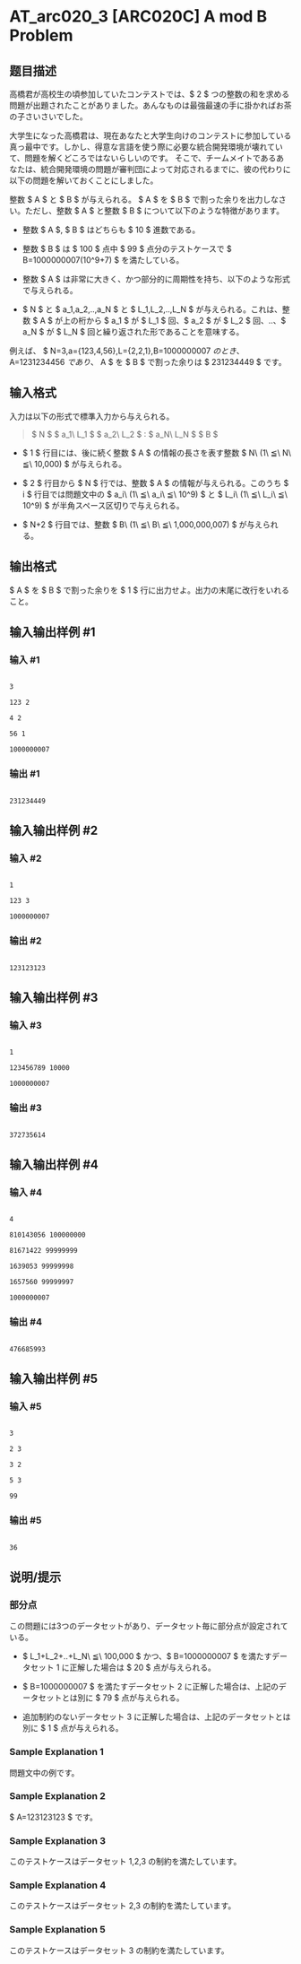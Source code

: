 # AT_arc020_3 [ARC020C] A mod B Problem

## 题目描述

[problemUrl]: https://atcoder.jp/contests/arc020/tasks/arc020_3

高橋君が高校生の頃参加していたコンテストでは、$ 2 $ つの整数の和を求める問題が出題されたことがありました。あんなものは最強最速の手に掛かればお茶の子さいさいでした。

大学生になった高橋君は、現在あなたと大学生向けのコンテストに参加している真っ最中です。しかし、得意な言語を使う際に必要な統合開発環境が壊れていて、問題を解くどころではないらしいのです。 そこで、チームメイトであるあなたは、統合開発環境の問題が審判団によって対応されるまでに、彼の代わりに以下の問題を解いておくことにしました。

整数 $ A $ と $ B $ が与えられる。 $ A $ を $ B $ で割った余りを出力しなさい。ただし、整数 $ A $ と整数 $ B $ について以下のような特徴があります。

- 整数 $ A $, $ B $ はどちらも $ 10 $ 進数である。
- 整数 $ B $ は $ 100 $ 点中 $ 99 $ 点分のテストケースで $ B=1000000007(10^9+7) $ を満たしている。
- 整数 $ A $ は非常に大きく、かつ部分的に周期性を持ち、以下のような形式で与えられる。
- $ N $ と $ a_1,a_2,..,a_N $ と $ L_1,L_2,..,L_N $ が与えられる。これは、整数 $ A $ が上の桁から $ a_1 $ が $ L_1 $ 回、$ a_2 $ が $ L_2 $ 回、..、$ a_N $ が $ L_N $ 回と繰り返された形であることを意味する。


例えば、 $ N=3,a=\{123,4,56\},L=\{2,2,1\},B=1000000007 $のとき、$ A=1231234456 $であり、$ A $ を $ B $ で割った余りは $ 231234449 $ です。

## 输入格式

入力は以下の形式で標準入力から与えられる。

> $ N $ $ a_1\ L_1 $ $ a_2\ L_2 $ : $ a_N\ L_N $ $ B $

- $ 1 $ 行目には、後に続く整数 $ A $ の情報の長さを表す整数 $ N\ (1\ ≦\ N\ ≦\ 10,000) $ が与えられる。
- $ 2 $ 行目から $ N $ 行では、整数 $ A $ の情報が与えられる。このうち $ i $ 行目では問題文中の $ a_i\ (1\ ≦\ a_i\ ≦\ 10^9) $ と $ L_i\ (1\ ≦\ L_i\ ≦\ 10^9) $ が半角スペース区切りで与えられる。
- $ N+2 $ 行目では、整数 $ B\ (1\ ≦\ B\ ≦\ 1,000,000,007) $ が与えられる。

## 输出格式

$ A $ を $ B $ で割った余りを $ 1 $ 行に出力せよ。出力の末尾に改行をいれること。

## 输入输出样例 #1

### 输入 #1

```
3
123 2
4 2
56 1
1000000007
```

### 输出 #1

```
231234449
```

## 输入输出样例 #2

### 输入 #2

```
1
123 3
1000000007
```

### 输出 #2

```
123123123
```

## 输入输出样例 #3

### 输入 #3

```
1
123456789 10000
1000000007
```

### 输出 #3

```
372735614
```

## 输入输出样例 #4

### 输入 #4

```
4
810143056 100000000
81671422 99999999
1639053 99999998
1657560 99999997
1000000007
```

### 输出 #4

```
476685993
```

## 输入输出样例 #5

### 输入 #5

```
3
2 3
3 2
5 3
99
```

### 输出 #5

```
36
```

## 说明/提示

### 部分点

この問題には3つのデータセットがあり、データセット毎に部分点が設定されている。

- $ L_1+L_2+..+L_N\ ≦\ 100,000 $ かつ、$ B=1000000007 $ を満たすデータセット 1 に正解した場合は $ 20 $ 点が与えられる。
- $ B=1000000007 $ を満たすデータセット 2 に正解した場合は、上記のデータセットとは別に $ 79 $ 点が与えられる。
- 追加制約のないデータセット 3 に正解した場合は、上記のデータセットとは別に $ 1 $ 点が与えられる。

### Sample Explanation 1

問題文中の例です。

### Sample Explanation 2

$ A=123123123 $ です。

### Sample Explanation 3

このテストケースはデータセット 1,2,3 の制約を満たしています。

### Sample Explanation 4

このテストケースはデータセット 2,3 の制約を満たしています。

### Sample Explanation 5

このテストケースはデータセット 3 の制約を満たしています。